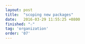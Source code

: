 ```yaml
---
layout: post
title:  "scoping new packages"
date:   2016-03-29 11:55:25 +0800
finished: "☆"
tag: 'organization'
order: '07'
---
```

